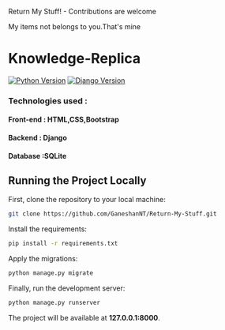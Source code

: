 Return My Stuff! - Contributions are welcome

My items not belongs to you.That's mine

# Knowledge-Replica

[![Python Version](https://img.shields.io/badge/python-3.7-brightgreen.svg)](https://python.org)
[![Django Version](https://img.shields.io/badge/django-2.1-brightgreen.svg)](https://djangoproject.com)


### Technologies used :

#### Front-end : HTML,CSS,Bootstrap
#### Backend : Django
#### Database :SQLite



## Running the Project Locally

First, clone the repository to your local machine:

```bash
git clone https://github.com/GaneshanNT/Return-My-Stuff.git
```

Install the requirements:

```bash
pip install -r requirements.txt
```

Apply the migrations:

```bash
python manage.py migrate
```

Finally, run the development server:

```bash
python manage.py runserver
```

The project will be available at **127.0.0.1:8000**.
